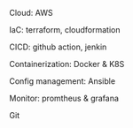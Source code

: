 Cloud: AWS

IaC: terraform, cloudformation

CICD: github action, jenkin

Containerization: Docker & K8S

Config management: Ansible

Monitor: promtheus  & grafana

Git